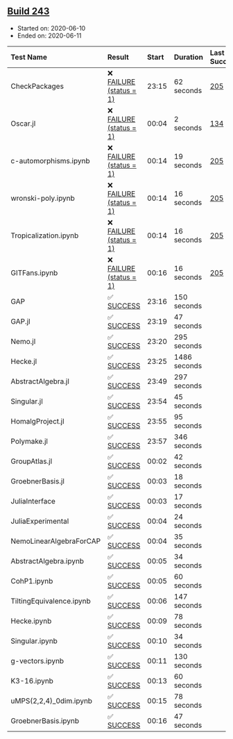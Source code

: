 ## [Build 243](https://oscarci.mathematik.uni-kl.de/job/oscar-stable/243/)

* Started on: 2020-06-10
* Ended on: 2020-06-11

| Test Name    | Result | Start | Duration | Last Success | First Failure |
|:-------------|:-------|:------|:---------|:-------------|:--------------|
| CheckPackages | ❌ [FAILURE (status = 1)](https://oscarci.mathematik.uni-kl.de/job/oscar-stable/243/artifact/logs/build-243/CheckPackages.log) | 23:15 | 62 seconds | [205](https://oscarci.mathematik.uni-kl.de/job/oscar-stable/205/) | [206](https://oscarci.mathematik.uni-kl.de/job/oscar-stable/206/) |
| Oscar.jl | ❌ [FAILURE (status = 1)](https://oscarci.mathematik.uni-kl.de/job/oscar-stable/243/artifact/logs/build-243/Oscar.jl.log) | 00:04 | 2 seconds | [134](https://oscarci.mathematik.uni-kl.de/job/oscar-stable/134/) | [177](https://oscarci.mathematik.uni-kl.de/job/oscar-stable/177/) |
| c-automorphisms.ipynb | ❌ [FAILURE (status = 1)](https://oscarci.mathematik.uni-kl.de/job/oscar-stable/243/artifact/logs/build-243/c-automorphisms.ipynb.log) | 00:14 | 19 seconds | [205](https://oscarci.mathematik.uni-kl.de/job/oscar-stable/205/) | [206](https://oscarci.mathematik.uni-kl.de/job/oscar-stable/206/) |
| wronski-poly.ipynb | ❌ [FAILURE (status = 1)](https://oscarci.mathematik.uni-kl.de/job/oscar-stable/243/artifact/logs/build-243/wronski-poly.ipynb.log) | 00:14 | 16 seconds | [205](https://oscarci.mathematik.uni-kl.de/job/oscar-stable/205/) | [206](https://oscarci.mathematik.uni-kl.de/job/oscar-stable/206/) |
| Tropicalization.ipynb | ❌ [FAILURE (status = 1)](https://oscarci.mathematik.uni-kl.de/job/oscar-stable/243/artifact/logs/build-243/Tropicalization.ipynb.log) | 00:14 | 16 seconds | [205](https://oscarci.mathematik.uni-kl.de/job/oscar-stable/205/) | [206](https://oscarci.mathematik.uni-kl.de/job/oscar-stable/206/) |
| GITFans.ipynb | ❌ [FAILURE (status = 1)](https://oscarci.mathematik.uni-kl.de/job/oscar-stable/243/artifact/logs/build-243/GITFans.ipynb.log) | 00:16 | 16 seconds | [205](https://oscarci.mathematik.uni-kl.de/job/oscar-stable/205/) | [206](https://oscarci.mathematik.uni-kl.de/job/oscar-stable/206/) |
| GAP | ✅ [SUCCESS](https://oscarci.mathematik.uni-kl.de/job/oscar-stable/243/artifact/logs/build-243/GAP.log) | 23:16 | 150 seconds |  |  |
| GAP.jl | ✅ [SUCCESS](https://oscarci.mathematik.uni-kl.de/job/oscar-stable/243/artifact/logs/build-243/GAP.jl.log) | 23:19 | 47 seconds |  |  |
| Nemo.jl | ✅ [SUCCESS](https://oscarci.mathematik.uni-kl.de/job/oscar-stable/243/artifact/logs/build-243/Nemo.jl.log) | 23:20 | 295 seconds |  |  |
| Hecke.jl | ✅ [SUCCESS](https://oscarci.mathematik.uni-kl.de/job/oscar-stable/243/artifact/logs/build-243/Hecke.jl.log) | 23:25 | 1486 seconds |  |  |
| AbstractAlgebra.jl | ✅ [SUCCESS](https://oscarci.mathematik.uni-kl.de/job/oscar-stable/243/artifact/logs/build-243/AbstractAlgebra.jl.log) | 23:49 | 297 seconds |  |  |
| Singular.jl | ✅ [SUCCESS](https://oscarci.mathematik.uni-kl.de/job/oscar-stable/243/artifact/logs/build-243/Singular.jl.log) | 23:54 | 45 seconds |  |  |
| HomalgProject.jl | ✅ [SUCCESS](https://oscarci.mathematik.uni-kl.de/job/oscar-stable/243/artifact/logs/build-243/HomalgProject.jl.log) | 23:55 | 95 seconds |  |  |
| Polymake.jl | ✅ [SUCCESS](https://oscarci.mathematik.uni-kl.de/job/oscar-stable/243/artifact/logs/build-243/Polymake.jl.log) | 23:57 | 346 seconds |  |  |
| GroupAtlas.jl | ✅ [SUCCESS](https://oscarci.mathematik.uni-kl.de/job/oscar-stable/243/artifact/logs/build-243/GroupAtlas.jl.log) | 00:02 | 42 seconds |  |  |
| GroebnerBasis.jl | ✅ [SUCCESS](https://oscarci.mathematik.uni-kl.de/job/oscar-stable/243/artifact/logs/build-243/GroebnerBasis.jl.log) | 00:03 | 18 seconds |  |  |
| JuliaInterface | ✅ [SUCCESS](https://oscarci.mathematik.uni-kl.de/job/oscar-stable/243/artifact/logs/build-243/JuliaInterface.log) | 00:03 | 17 seconds |  |  |
| JuliaExperimental | ✅ [SUCCESS](https://oscarci.mathematik.uni-kl.de/job/oscar-stable/243/artifact/logs/build-243/JuliaExperimental.log) | 00:04 | 24 seconds |  |  |
| NemoLinearAlgebraForCAP | ✅ [SUCCESS](https://oscarci.mathematik.uni-kl.de/job/oscar-stable/243/artifact/logs/build-243/NemoLinearAlgebraForCAP.log) | 00:04 | 35 seconds |  |  |
| AbstractAlgebra.ipynb | ✅ [SUCCESS](https://oscarci.mathematik.uni-kl.de/job/oscar-stable/243/artifact/logs/build-243/AbstractAlgebra.ipynb.log) | 00:05 | 34 seconds |  |  |
| CohP1.ipynb | ✅ [SUCCESS](https://oscarci.mathematik.uni-kl.de/job/oscar-stable/243/artifact/logs/build-243/CohP1.ipynb.log) | 00:05 | 60 seconds |  |  |
| TiltingEquivalence.ipynb | ✅ [SUCCESS](https://oscarci.mathematik.uni-kl.de/job/oscar-stable/243/artifact/logs/build-243/TiltingEquivalence.ipynb.log) | 00:06 | 147 seconds |  |  |
| Hecke.ipynb | ✅ [SUCCESS](https://oscarci.mathematik.uni-kl.de/job/oscar-stable/243/artifact/logs/build-243/Hecke.ipynb.log) | 00:09 | 78 seconds |  |  |
| Singular.ipynb | ✅ [SUCCESS](https://oscarci.mathematik.uni-kl.de/job/oscar-stable/243/artifact/logs/build-243/Singular.ipynb.log) | 00:10 | 34 seconds |  |  |
| g-vectors.ipynb | ✅ [SUCCESS](https://oscarci.mathematik.uni-kl.de/job/oscar-stable/243/artifact/logs/build-243/g-vectors.ipynb.log) | 00:11 | 130 seconds |  |  |
| K3-16.ipynb | ✅ [SUCCESS](https://oscarci.mathematik.uni-kl.de/job/oscar-stable/243/artifact/logs/build-243/K3-16.ipynb.log) | 00:13 | 60 seconds |  |  |
| uMPS(2,2,4)_0dim.ipynb | ✅ [SUCCESS](https://oscarci.mathematik.uni-kl.de/job/oscar-stable/243/artifact/logs/build-243/uMPS-2-2-4-_0dim.ipynb.log) | 00:15 | 78 seconds |  |  |
| GroebnerBasis.ipynb | ✅ [SUCCESS](https://oscarci.mathematik.uni-kl.de/job/oscar-stable/243/artifact/logs/build-243/GroebnerBasis.ipynb.log) | 00:16 | 47 seconds |  |  |
